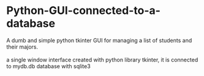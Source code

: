 # Python-GUI-connected-to-a-database
A dumb and simple python tkinter GUI for managing a list of students and their majors.
<br></br>
a single window interface created with python library tkinter, it is connected to mydb.db database with sqlite3
